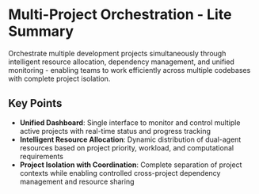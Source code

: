 # Multi-Project Orchestration - Lite Summary

Orchestrate multiple development projects simultaneously through intelligent resource allocation, dependency management, and unified monitoring - enabling teams to work efficiently across multiple codebases with complete project isolation.

## Key Points
- **Unified Dashboard**: Single interface to monitor and control multiple active projects with real-time status and progress tracking
- **Intelligent Resource Allocation**: Dynamic distribution of dual-agent resources based on project priority, workload, and computational requirements
- **Project Isolation with Coordination**: Complete separation of project contexts while enabling controlled cross-project dependency management and resource sharing